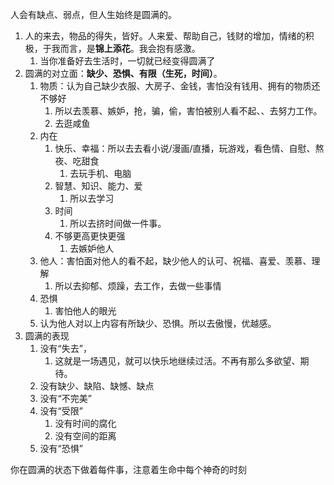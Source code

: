 人会有缺点、弱点，但人生始终是圆满的。
1. 人的来去，物品的得失，皆好。人来爱、帮助自己，钱财的增加，情绪的积极，于我而言，是**锦上添花**。我会抱有感激。
	1. 当你准备好去生活时，一切就已经变得圆满了
2. 圆满的对立面：**缺少、恐惧、有限（生死，时间）**。
	1. 物质：认为自己缺少衣服、大房子、金钱，害怕没有钱用、拥有的物质还不够好
		1. 所以去羡慕、嫉妒，抢，骗，偷，害怕被别人看不起、、去努力工作。
		2. 去逛咸鱼
	2. 内在
		1. 快乐、幸福：所以去去看小说/漫画/直播，玩游戏，看色情、自慰、熬夜、吃甜食
			1. 去玩手机、电脑
		2. 智慧、知识、能力、爱
			1. 所以去学习
		3. 时间
			1. 所以去挤时间做一件事。
		4. 不够更高更快更强
			1. 去嫉妒他人
	3. 他人：害怕面对他人的看不起，缺少他人的认可、祝福、喜爱、羡慕、理解
		1. 所以去抑郁、烦躁，去工作，去做一些事情
	4. 恐惧
		1. 害怕他人的眼光
	5. 认为他人对以上内容有所缺少、恐惧。所以去傲慢，优越感。
3. 圆满的表现
	1. 没有“失去”，
		1. 这就是一场遇见，就可以快乐地继续过活。不再有那么多欲望、期待。
	2. 没有缺少、缺陷、缺憾、缺点
	3. 没有“不完美”
	4. 没有“受限”
		1. 没有时间的腐化
		2. 没有空间的距离
	5. 没有“恐惧”

你在圆满的状态下做着每件事，注意着生命中每个神奇的时刻
